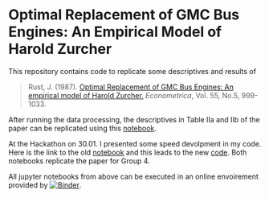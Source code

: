 # Optimal Replacement of GMC Bus Engines: An Empirical Model of Harold Zurcher

This repository contains code to replicate some descriptives and results of
> Rust, J. (1987). [Optimal Replacement of GMC Bus Engines: An empirical model of Harold Zurcher.](https://doi.org/10.2307/1911259) *Econometrica*, Vol. 55, No.5, 999-1033. 

After running the data processing, the descriptives in Table IIa and IIb of the paper can be replicated using this [notebook](https://github.com/OpenSourceEconomics/ruspy/blob/master/replication/replicate%20descriptives.ipynb).

At the Hackathon on 30.01. I presented some speed devolpment in my code. Here is the link to the old [notebook](https://github.com/OpenSourceEconomics/ruspy/blob/master/development_speed/timing_old_code.ipynb) and this leads to the new [code](https://github.com/OpenSourceEconomics/ruspy/blob/master/development_speed/timing_new_code.ipynb). Both notebooks replicate the paper for Group 4.

All jupyter notebooks from above can be executed in an online envoirement provided by [![Binder](https://mybinder.org/badge_logo.svg)](https://mybinder.org/v2/gh/OpenSourceEconomics/ruspy/master).

